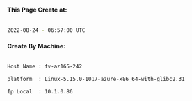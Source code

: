 
   
#### This Page Create at:

```bash

2022-08-24 - 06:57:00 UTC

```

#### Create By Machine:

```bash

Host Name : fv-az165-242

platform  : Linux-5.15.0-1017-azure-x86_64-with-glibc2.31

Ip Local  : 10.1.0.86

```

